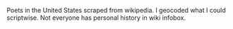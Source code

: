 Poets in the United States scraped from wikipedia. I geocoded what I could scriptwise. Not everyone has personal history in wiki infobox.
